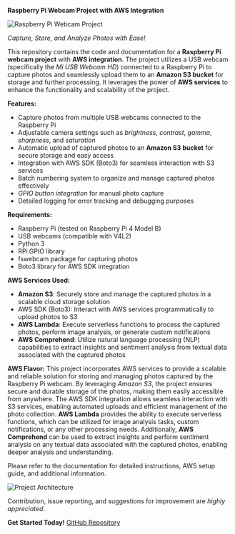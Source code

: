**Raspberry Pi Webcam Project with AWS Integration**

![Raspberry Pi Webcam Project](https://example.com/images/raspberry-pi-webcam-project.jpg)

*Capture, Store, and Analyze Photos with Ease!*

This repository contains the code and documentation for a **Raspberry Pi webcam project** with **AWS integration**. The project utilizes a USB webcam (specifically the *Mi USB Webcam HD*) connected to a Raspberry Pi to capture photos and seamlessly upload them to an **Amazon S3 bucket** for storage and further processing. It leverages the power of **AWS services** to enhance the functionality and scalability of the project.

**Features:**
- Capture photos from multiple USB webcams connected to the Raspberry Pi
- Adjustable camera settings such as *brightness*, *contrast*, *gamma*, *sharpness*, and *saturation*
- Automatic upload of captured photos to an **Amazon S3 bucket** for secure storage and easy access
- Integration with AWS SDK (Boto3) for seamless interaction with S3 services
- Batch numbering system to organize and manage captured photos effectively
- *GPIO button integration* for manual photo capture
- Detailed logging for error tracking and debugging purposes

**Requirements:**
- Raspberry Pi (tested on Raspberry Pi 4 Model B)
- USB webcams (compatible with V4L2)
- Python 3
- RPi.GPIO library
- fswebcam package for capturing photos
- Boto3 library for AWS SDK integration

**AWS Services Used:**
- **Amazon S3**: Securely store and manage the captured photos in a scalable cloud storage solution
- AWS SDK (Boto3): Interact with AWS services programmatically to upload photos to S3
- **AWS Lambda**: Execute serverless functions to process the captured photos, perform image analysis, or generate custom notifications
- **AWS Comprehend**: Utilize natural language processing (NLP) capabilities to extract insights and sentiment analysis from textual data associated with the captured photos

**AWS Flavor:**
This project incorporates AWS services to provide a scalable and reliable solution for storing and managing photos captured by the Raspberry Pi webcam. By leveraging *Amazon S3*, the project ensures secure and durable storage of the photos, making them easily accessible from anywhere. The AWS SDK integration allows seamless interaction with S3 services, enabling automated uploads and efficient management of the photo collection. **AWS Lambda** provides the ability to execute serverless functions, which can be utilized for image analysis tasks, custom notifications, or any other processing needs. Additionally, **AWS Comprehend** can be used to extract insights and perform sentiment analysis on any textual data associated with the captured photos, enabling deeper analysis and understanding.

Please refer to the documentation for detailed instructions, AWS setup guide, and additional information.

![Project Architecture](https://example.com/images/project-architecture.jpg)

Contribution, issue reporting, and suggestions for improvement are *highly appreciated*.

**Get Started Today!**
[GitHub Repository](https://github.com/your-username/your-repo)

